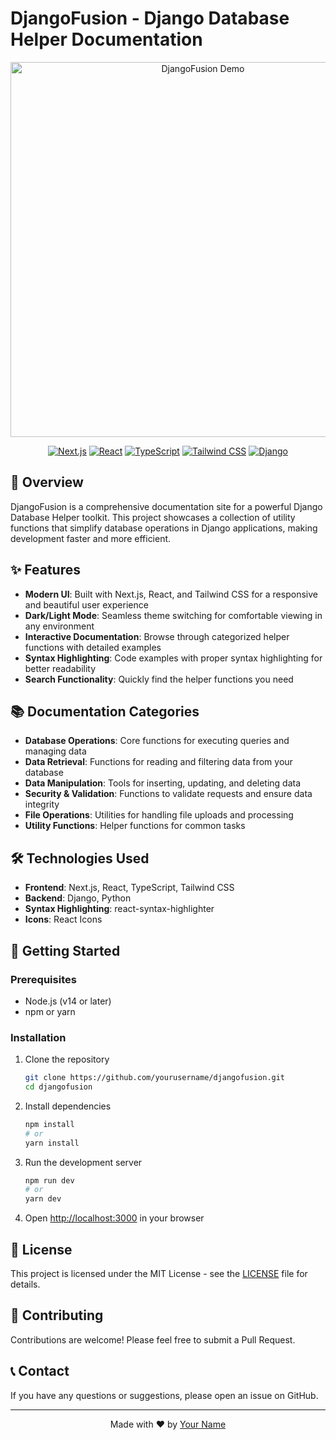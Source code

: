 # DjangoFusion - Django Database Helper Documentation

<div align="center">
  <img src="demo/demo.gif" alt="DjangoFusion Demo" width="600px" />
  
  [![Next.js](https://img.shields.io/badge/Next.js-13-black?style=for-the-badge&logo=next.js)](https://nextjs.org/)
  [![React](https://img.shields.io/badge/React-18-blue?style=for-the-badge&logo=react)](https://reactjs.org/)
  [![TypeScript](https://img.shields.io/badge/TypeScript-5-blue?style=for-the-badge&logo=typescript)](https://www.typescriptlang.org/)
  [![Tailwind CSS](https://img.shields.io/badge/Tailwind_CSS-3-38B2AC?style=for-the-badge&logo=tailwind-css)](https://tailwindcss.com/)
  [![Django](https://img.shields.io/badge/Django-4-green?style=for-the-badge&logo=django)](https://www.djangoproject.com/)
</div>

## 🚀 Overview

DjangoFusion is a comprehensive documentation site for a powerful Django Database Helper toolkit. This project showcases a collection of utility functions that simplify database operations in Django applications, making development faster and more efficient.

## ✨ Features

- **Modern UI**: Built with Next.js, React, and Tailwind CSS for a responsive and beautiful user experience
- **Dark/Light Mode**: Seamless theme switching for comfortable viewing in any environment
- **Interactive Documentation**: Browse through categorized helper functions with detailed examples
- **Syntax Highlighting**: Code examples with proper syntax highlighting for better readability
- **Search Functionality**: Quickly find the helper functions you need

## 📚 Documentation Categories

- **Database Operations**: Core functions for executing queries and managing data
- **Data Retrieval**: Functions for reading and filtering data from your database
- **Data Manipulation**: Tools for inserting, updating, and deleting data
- **Security & Validation**: Functions to validate requests and ensure data integrity
- **File Operations**: Utilities for handling file uploads and processing
- **Utility Functions**: Helper functions for common tasks

## 🛠️ Technologies Used

- **Frontend**: Next.js, React, TypeScript, Tailwind CSS
- **Backend**: Django, Python
- **Syntax Highlighting**: react-syntax-highlighter
- **Icons**: React Icons

## 🚀 Getting Started

### Prerequisites

- Node.js (v14 or later)
- npm or yarn

### Installation

1. Clone the repository
   ```bash
   git clone https://github.com/yourusername/djangofusion.git
   cd djangofusion
   ```

2. Install dependencies
   ```bash
   npm install
   # or
   yarn install
   ```

3. Run the development server
   ```bash
   npm run dev
   # or
   yarn dev
   ```

4. Open [http://localhost:3000](http://localhost:3000) in your browser

## 📝 License

This project is licensed under the MIT License - see the [LICENSE](LICENSE) file for details.

## 🤝 Contributing

Contributions are welcome! Please feel free to submit a Pull Request.

## 📞 Contact

If you have any questions or suggestions, please open an issue on GitHub.

---

<div align="center">
  <p>Made with ❤️ by <a href="https://github.com/yourusername">Your Name</a></p>
</div>
